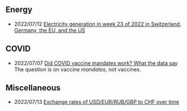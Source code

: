 
## Energy
* 2022/07/12 [Electricity generation in week 23 of 2022 in Switzerland, Germany, the EU, and the US](220712.md)

## COVID
* 2022/07/07 [Did COVID vaccine mandates work? What the data say](220707.md)<br>
The question is on vaccine *mandates*, not vaccines. 

## Miscellaneous
* 2022/07/13 [Exchange rates of USD/EUR/RUB/GBP to CHF over time](220713.md)
